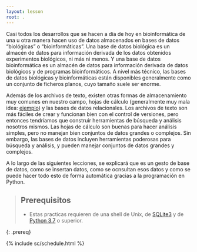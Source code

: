 ```yaml
---
layout: lesson
root: .
---
```


Casi todos los desarrollos que se hacen a día de hoy en bioinformática de una u otra manera hacen uso de datos almacenados en bases de datos “biológicas” o “bioinformáticas”.
Una base de datos biológica es un almacén de datos para información derivada de los datos obtenidos experimentos biológicos, ni más ni menos. 
Y una base de datos bioinformática es un almacén de datos para información derivada de datos biológicos y de programas bioinformáticos. 
A nivel más técnico, las bases de datos biológicas y bioinformáticas están disponibles generalmente como un conjunto de ficheros planos, cuyo tamaño suele ser enorme.

Además de los archivos de texto,  existen otras formas de almacenamiento muy comunes en nuestro campo, 
hojas de cálculo (generalmente muy mala idea: [ejemplo](https://genomebiology.biomedcentral.com/articles/10.1186/s13059-016-1044-7)) y las bases de datos relacionales. 
Los archivos de texto son más fáciles de crear y funcionan bien con el control de versiones, 
pero entonces tendríamos que construir herramientas de búsqueda y análisis nosotros mismos. 
Las hojas de cálculo son buenas para hacer análisis simples, pero no manejan bien conjuntos de datos 
grandes o complejos. Sin embargo, las bases de datos incluyen herramientas poderosas para búsqueda y análisis, 
y pueden manejar conjuntos de datos grandes y complejos. 

A lo largo de las siguientes lecciones, se explicará que es un gesto de base de datos, como se insertan datos, como se ocnsultan esos datos y como se puede hacer todo esto de
forma automática gracias a la programación en Python.


>
> ## Prerequisitos
>
> * Estas practicas requieren de una shell de Unix, de [SQLite3](http://www.sqlite.org/) y de [Python 3.7](https://www.python.org/downloads/) o superior.
>
{: .prereq}

{% include sc/schedule.html %}